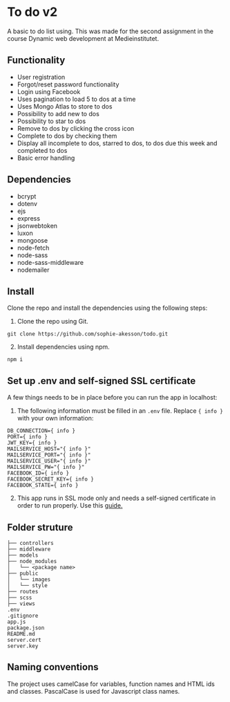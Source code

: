 # To do v2

A basic to do list using. This was made for the second assignment in the course Dynamic web development at Medieinstitutet.

## Functionality

- User registration
- Forgot/reset password functionality
- Login using Facebook
- Uses pagination to load 5 to dos at a time
- Uses Mongo Atlas to store to dos
- Possibility to add new to dos
- Possibility to star to dos
- Remove to dos by clicking the cross icon
- Complete to dos by checking them
- Display all incomplete to dos, starred to dos, to dos due this week and completed to dos
- Basic error handling

## Dependencies

- bcrypt
- dotenv
- ejs
- express
- jsonwebtoken
- luxon
- mongoose
- node-fetch
- node-sass
- node-sass-middleware
- nodemailer

##  Install

Clone the repo and install the dependencies using the following steps:

1. Clone the repo using Git.
```
git clone https://github.com/sophie-akesson/todo.git
```

2. Install dependencies using npm.
```
npm i
```

## Set up .env and self-signed SSL certificate
A few things needs to be in place before you can run the app in localhost:

1. The following information must be filled in an `.env` file. Replace `{ info }` with your own information:
```
DB_CONNECTION={ info }
PORT={ info }
JWT_KEY={ info }
MAILSERVICE_HOST="{ info }"
MAILSERVICE_PORT="{ info }"
MAILSERVICE_USER="{ info }"
MAILSERVICE_PW="{ info }"
FACEBOOK_ID={ info }
FACEBOOK_SECRET_KEY={ info }
FACEBOOK_STATE={ info }
```

2. This app runs in SSL mode only and needs a self-signed certificate in order to run properly. Use this [guide.](https://flaviocopes.com/express-https-self-signed-certificate/ "https://flaviocopes.com/")

## Folder struture

```
├── controllers
├── middleware
├── models
├── node_modules
│   └── <package name>
├── public
│   └── images
│   └── style
├── routes
├── scss
├── views
.env
.gitignore
app.js
package.json
README.md
server.cert
server.key
```

## Naming conventions

The project uses camelCase for variables, function names and HTML ids and classes. PascalCase is used for Javascript class names.